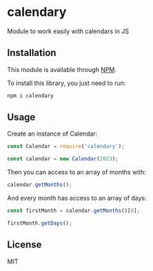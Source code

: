 # calendary
Module to work easily with calendars in JS

## Installation
This module is available through [NPM](https://www.npmjs.com/).

To install this library, you just need to run:
```bash
npm i calendary
```

## Usage
Create an instance of Calendar:
```js
const Calendar = require('calendary');

const calendar = new Calendar(2023);
```

Then you can access to an array of months with:
```js
calendar.getMonths();
```

And every month has access to an array of days:
```js
const firstMonth = calendar.getMonths()[0];

firstMonth.getDays();
```

## License
MIT
